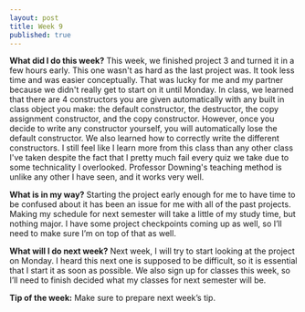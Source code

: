 ```yaml
---
layout: post
title: Week 9
published: true
---
```


**What did I do this week?**  This week, we finished project 3 and turned it in a few hours early. This one wasn't as hard as the last project was. It took less time and was easier conceptually. That was lucky for me and my partner because we didn't really get to start on it until Monday. In class, we learned that there are 4 constructors you are given automatically with any built in class object you make: the default constructor, the destructor, the copy assignment constructor, and the copy constructor. However, once you decide to write any constructor yourself, you will automatically lose the default constructor. We also learned how to correctly write the different constructors. I still feel like I learn more from this class than any other class I've taken despite the fact that I pretty much fail every quiz we take due to some technicality I overlooked. Professor Downing's teaching method is unlike any other I have seen, and it works very well.

**What is in my way?**  Starting the project early enough for me to have time to be confused about it has been an issue for me with all of the past projects. Making my schedule for next semester will take a little of my study time, but nothing major. I have some project checkpoints coming up as well, so I’ll need to make sure I’m on top of that as well.

**What will I do next week?**  Next week, I will try to start looking at the project on Monday. I heard this next one is supposed to be difficult, so it is essential that I start it as soon as possible. We also sign up for classes this week, so I’ll need to finish decided what my classes for next semester will be.

**Tip of the week:**  Make sure to prepare next week’s tip.